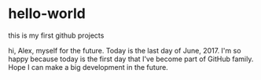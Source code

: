 # hello-world
this is my first github projects

hi, Alex, myself for the future. Today is the last day of June, 2017. I'm so happy because today is the first day that I've become part of GitHub family. Hope I can make a big development in the future.
